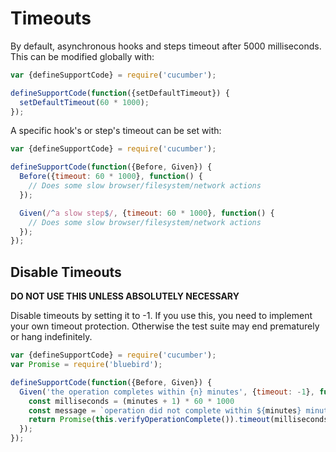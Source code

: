 # Timeouts

By default, asynchronous hooks and steps timeout after 5000 milliseconds.
This can be modified globally with:

```javascript
var {defineSupportCode} = require('cucumber');

defineSupportCode(function({setDefaultTimeout}) {
  setDefaultTimeout(60 * 1000);
});
```

A specific hook's or step's timeout can be set with:

```javascript
var {defineSupportCode} = require('cucumber');

defineSupportCode(function({Before, Given}) {
  Before({timeout: 60 * 1000}, function() {
    // Does some slow browser/filesystem/network actions
  });

  Given(/^a slow step$/, {timeout: 60 * 1000}, function() {
    // Does some slow browser/filesystem/network actions
  });
});
```

## Disable Timeouts

**DO NOT USE THIS UNLESS ABSOLUTELY NECESSARY**

Disable timeouts by setting it to -1.
If you use this, you need to implement your own timeout protection.
Otherwise the test suite may end prematurely or hang indefinitely.

```javascript
var {defineSupportCode} = require('cucumber');
var Promise = require('bluebird');

defineSupportCode(function({Before, Given}) {
  Given('the operation completes within {n} minutes', {timeout: -1}, function(minutes) {
    const milliseconds = (minutes + 1) * 60 * 1000
    const message = `operation did not complete within ${minutes} minutes`
    return Promise(this.verifyOperationComplete()).timeout(milliseconds, message);
  });
});
```
